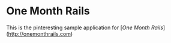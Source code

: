 # One Month Rails

This is the pinteresting sample application for [*One Month Rails*] (http://onemonthrails.com)
